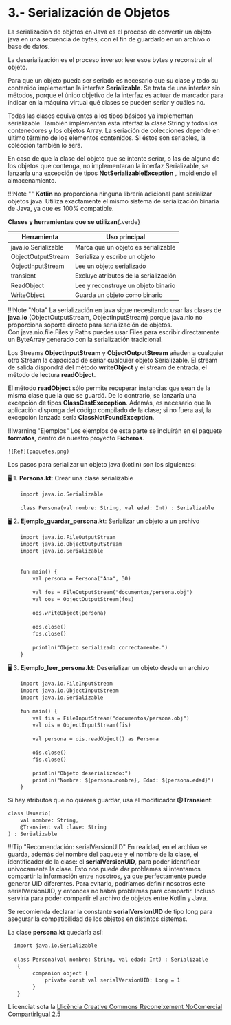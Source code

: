 
# 3.- Serialización de Objetos

La serialización de objetos en Java es el proceso de convertir un objeto java en una secuencia de bytes, con el fin de guardarlo en un archivo o base de datos.
  
La deserialización es el proceso inverso: leer esos bytes y reconstruir el objeto.

Para que un objeto pueda ser seriado es necesario que su clase y todo su
contenido implementan la interfaz **Serializable**. Se trata de una
interfaz sin métodos, porque el único objetivo de la interfaz es actuar de
marcador para indicar en la máquina virtual qué clases se pueden seriar y
cuáles no.

Todas las clases equivalentes a los tipos básicos ya implementan serializable.
También implementan esta interfaz la clase String y todos los contenedores y
los objetos Array. La seriación de colecciones depende en último término de los
elementos contenidos. Si éstos son seriables, la colección también lo será.

En caso de que la clase del objeto que se intente seriar, o las de alguno de los
objetos que contenga, no implementaran la interfaz Serializable, se
lanzaría una excepción de tipos **NotSerializableException** , impidiendo
el almacenamiento.

!!!Note ""
    **Kotlin** no proporciona ninguna librería adicional para serializar objetos java.  Utiliza exactamente el mismo sistema de serialización binaria de Java, ya que es 100% compatible.

**Clases y herramientas que se utilizan**{.verde}

|Herramienta|	Uso principal|
|------------|--------------|
|java.io.Serializable|	Marca que un objeto es serializable|
|ObjectOutputStream|	Serializa y escribe un objeto|
|ObjectInputStream|	Lee un objeto serializado|
|transient|	Excluye atributos de la serialización|
|ReadObject| Lee y reconstruye un objeto binario|
|WriteObject| Guarda un objeto como binario|

!!!Note "Nota"
    La serialización en java sigue necesitando usar las clases de **java.io** (ObjectOutputStream, ObjectInputStream) porque java.nio no proporciona soporte directo para serialización de objetos.  
    Con java.nio.file.Files y Paths puedes usar Files para escribir directamente un ByteArray generado con la serialización tradicional.

Los Streams **ObjectInputStream** y **ObjectOutputStream** añaden a cualquier otro Stream la capacidad de seriar cualquier objeto Serializable. El stream de salida dispondrá del método **writeObject** y el stream de entrada, el método de lectura **readObject**.

El método **readObject** sólo permite recuperar instancias que sean de la
misma clase que la que se guardó. De lo contrario, se lanzaría una
excepción de tipos **ClassCastExeception**. Además, es necesario que la aplicación disponga del código compilado de la clase; si no fuera así, la excepción lanzada sería
**ClassNotFoundException**.

!!!warning "Ejemplos"
    Los ejemplos de esta parte se incluirán en el paquete **formatos**, dentro de nuestro proyecto **Ficheros**. 

    ![Ref](paquetes.png)

Los pasos para serializar un objeto java (kotlin) son los siguientes:

🖥️ 1. **Persona.kt**: Crear una clase serializable

        import java.io.Serializable

        class Persona(val nombre: String, val edad: Int) : Serializable

🖥️ 2. **Ejemplo_guardar_persona.kt**: Serializar un objeto a un archivo 

        import java.io.FileOutputStream
        import java.io.ObjectOutputStream
        import java.io.Serializable


        fun main() {
            val persona = Persona("Ana", 30)

            val fos = FileOutputStream("documentos/persona.obj")
            val oos = ObjectOutputStream(fos)

            oos.writeObject(persona)

            oos.close()
            fos.close()

            println("Objeto serializado correctamente.")
        }


🖥️ 3. **Ejemplo_leer_persona.kt**: Deserializar un objeto desde un archivo

        import java.io.FileInputStream
        import java.io.ObjectInputStream
        import java.io.Serializable
            
        fun main() {
            val fis = FileInputStream("documentos/persona.obj")
            val ois = ObjectInputStream(fis)

            val persona = ois.readObject() as Persona

            ois.close()
            fis.close()

            println("Objeto deserializado:")
            println("Nombre: ${persona.nombre}, Edad: ${persona.edad}")
        }


Si hay atributos que no quieres guardar, usa el modificador **@Transient**:

    class Usuario(
        val nombre: String,
        @Transient val clave: String
    ) : Serializable

!!!Tip "Recomendación: serialVersionUID"
    En realidad, en el archivo se guarda, además del nombre del paquete y el nombre de la clase, el identificador de la clase: el **serialVersionUID**, para poder identificar unívocamente la clase. Esto nos puede dar problemas si intentamos compartir la información entre nosotros, ya que perfectamente puede generar UID diferentes. Para evitarlo, podríamos definir nosotros este serialVersionUID, y entonces no habrá problemas para compartir. Incluso serviría para poder compartir el archivo de objetos entre Kotlin y Java.


Se recomienda declarar la constante **serialVersionUID** de tipo long
para asegurar la compatibilidad de los objetos en distintos sistemas.

La clase **persona.kt** quedaría así:

      import java.io.Serializable

      class Persona(val nombre: String, val edad: Int) : Serializable
       {
            companion object {
                private const val serialVersionUID: Long = 1
            }
       }        



Llicenciat sota la  [Llicència Creative Commons Reconeixement NoComercial
CompartirIgual 2.5](http://creativecommons.org/licenses/by-nc-sa/2.5/)

